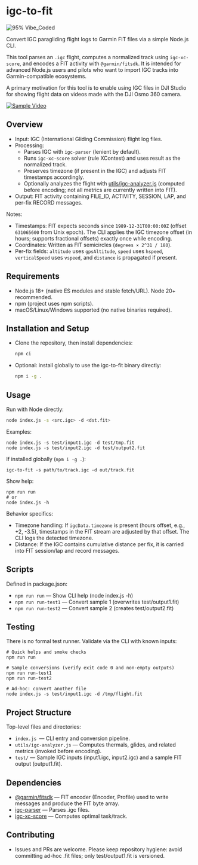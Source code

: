 # igc-to-fit

![95% Vibe_Coded](https://img.shields.io/badge/95%25-Vibe_Coded-blue?logo=openai&logoColor=white)

Convert IGC paragliding flight logs to Garmin FIT files via a simple Node.js CLI.

This tool parses an `.igc` flight, computes a normalized track using `igc-xc-score`, and encodes a FIT activity with
`@garmin/fitsdk`. It is intended for advanced Node.js users and pilots who want to import IGC tracks into
Garmin-compatible ecosystems.

A primary motivation for this tool is to enable using IGC files in DJI Studio for showing flight data on videos made
with the DJI Osmo 360 camera.

[![Sample Video](https://markdown-videos-api.jorgenkh.no/url?url=https%3A%2F%2Fwww.youtube.com%2Fwatch%3Fv%3D9ioaG6pJlLw)](https://www.youtube.com/watch?v=9ioaG6pJlLw)

## Overview

- Input: IGC (International Gliding Commission) flight log files.
- Processing:
    - Parses IGC with `igc-parser` (lenient by default).
    - Runs `igc-xc-score` solver (rule XContest) and uses result as the normalized track.
    - Preserves timezone (if present in the IGC) and adjusts FIT timestamps accordingly.
    - Optionally analyzes the flight with [utils/igc-analyzer.js](utils/igc-analyzer.js) (computed before encoding; not
      all metrics are currently
      written into FIT).
- Output: FIT activity containing FILE_ID, ACTIVITY, SESSION, LAP, and per-fix RECORD messages.

Notes:

- Timestamps: FIT expects seconds since `1989-12-31T00:00:00Z` (offset `631065600` from Unix epoch). The CLI applies the
  IGC
  timezone offset (in hours; supports fractional offsets) exactly once while encoding.
- Coordinates: Written as FIT semicircles (`degrees × 2^31 / 180`).
- Per-fix fields: `altitude` uses `gpsAltitude`, `speed` uses `hspeed`, `verticalSpeed` uses `vspeed`, and `distance` is
  propagated if
  present.

## Requirements

- Node.js 18+ (native ES modules and stable fetch/URL). Node 20+ recommended.
- npm (project uses npm scripts).
- macOS/Linux/Windows supported (no native binaries required).

## Installation and Setup

- Clone the repository, then install dependencies:

  ```bash
  npm ci
  ```

- Optional: install globally to use the igc-to-fit binary directly:

  ```bash
  npm i -g .
  ```

## Usage

Run with Node directly:

```bash
node index.js -s <src.igc> -d <dst.fit>
```

Examples:

```shell
node index.js -s test/input1.igc -d test/tmp.fit
node index.js -s test/input2.igc -d test/output2.fit
```

If installed globally (`npm i -g .`):

```shell
igc-to-fit -s path/to/track.igc -d out/track.fit
```

Show help:

```shell
npm run run
# or
node index.js -h
```

Behavior specifics:

- Timezone handling: If `igcData.timezone` is present (hours offset, e.g., +2, -3.5), timestamps in the FIT stream are
  adjusted by that offset. The CLI logs the detected timezone.
- Distance: If the IGC contains cumulative distance per fix, it is carried into FIT session/lap and record messages.

## Scripts

Defined in package.json:

- `npm run run` — Show CLI help (node index.js -h)
- `npm run run-test1` — Convert sample 1 (overwrites test/output1.fit)
- `npm run run-test2` — Convert sample 2 (creates test/output2.fit)

## Testing

There is no formal test runner. Validate via the CLI with known inputs:

```shell
# Quick helps and smoke checks
npm run run

# Sample conversions (verify exit code 0 and non-empty outputs)
npm run run-test1
npm run run-test2

# Ad-hoc: convert another file
node index.js -s test/input1.igc -d /tmp/flight.fit
```

## Project Structure

Top-level files and directories:

- `index.js `— CLI entry and conversion pipeline.
- `utils/igc-analyzer.js` — Computes thermals, glides, and related metrics (invoked before encoding).
- `test/` — Sample IGC inputs (input1.igc, input2.igc) and a sample FIT output (output1.fit).

## Dependencies

- [@garmin/fitsdk](https://www.npmjs.com/package/@garmin/fitsdk) — FIT encoder (Encoder, Profile) used to write messages
  and produce the FIT byte array.
- [igc-parser](https://www.npmjs.com/package/igc-parser) — Parses .igc files.
- [igc-xc-score](https://www.npmjs.com/package/igc-xc-score) — Computes optimal task/track.

## Contributing

- Issues and PRs are welcome. Please keep repository hygiene: avoid committing ad-hoc .fit files; only test/output1.fit
  is versioned.
